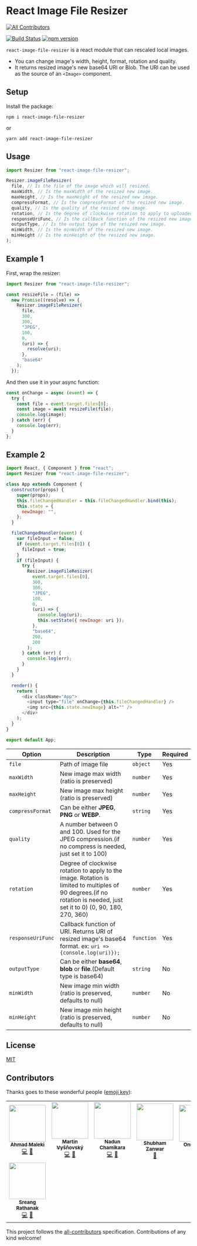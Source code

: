 # React Image File Resizer

<!-- ALL-CONTRIBUTORS-BADGE:START - Do not remove or modify this section -->
[![All Contributors](https://img.shields.io/badge/all_contributors-8-orange.svg?style=flat-square)](#contributors-)
<!-- ALL-CONTRIBUTORS-BADGE:END -->

[![Build Status](https://travis-ci.org/onurzorluer/react-image-file-resizer.svg?branch=master)](https://travis-ci.org/onurzorluer/react-image-file-resizer.svg?branch=master) [![npm version](https://badge.fury.io/js/react-image-file-resizer.svg)](https://badge.fury.io/js/react-image-file-resizer)

`react-image-file-resizer` is a react module that can rescaled local images.

- You can change image's width, height, format, rotation and quality.
- It returns resized image's new base64 URI or Blob. The URI can be used as the source of an `<Image>` component.

## Setup

Install the package:

```
npm i react-image-file-resizer
```

or

```
yarn add react-image-file-resizer
```

## Usage

```javascript
import Resizer from "react-image-file-resizer";

Resizer.imageFileResizer(
  file, // Is the file of the image which will resized.
  maxWidth, // Is the maxWidth of the resized new image.
  maxHeight, // Is the maxHeight of the resized new image.
  compressFormat, // Is the compressFormat of the resized new image.
  quality, // Is the quality of the resized new image.
  rotation, // Is the degree of clockwise rotation to apply to uploaded image.
  responseUriFunc, // Is the callBack function of the resized new image URI.
  outputType, // Is the output type of the resized new image.
  minWidth, // Is the minWidth of the resized new image.
  minHeight // Is the minHeight of the resized new image.
);
```

## Example 1

First, wrap the resizer:

```javascript
import Resizer from "react-image-file-resizer";

const resizeFile = (file) =>
  new Promise((resolve) => {
    Resizer.imageFileResizer(
      file,
      300,
      300,
      "JPEG",
      100,
      0,
      (uri) => {
        resolve(uri);
      },
      "base64"
    );
  });
```

And then use it in your async function:

```javascript
const onChange = async (event) => {
  try {
    const file = event.target.files[0];
    const image = await resizeFile(file);
    console.log(image);
  } catch (err) {
    console.log(err);
  }
};
```

## Example 2

```javascript
import React, { Component } from "react";
import Resizer from "react-image-file-resizer";

class App extends Component {
  constructor(props) {
    super(props);
    this.fileChangedHandler = this.fileChangedHandler.bind(this);
    this.state = {
      newImage: "",
    };
  }

  fileChangedHandler(event) {
    var fileInput = false;
    if (event.target.files[0]) {
      fileInput = true;
    }
    if (fileInput) {
      try {
        Resizer.imageFileResizer(
          event.target.files[0],
          300,
          300,
          "JPEG",
          100,
          0,
          (uri) => {
            console.log(uri);
            this.setState({ newImage: uri });
          },
          "base64",
          200,
          200
        );
      } catch (err) {
        console.log(err);
      }
    }
  }

  render() {
    return (
      <div className="App">
        <input type="file" onChange={this.fileChangedHandler} />
        <img src={this.state.newImage} alt="" />
      </div>
    );
  }
}

export default App;
```

| Option            | Description                                                                                                                                                            | Type       | Required |
| ----------------- | ---------------------------------------------------------------------------------------------------------------------------------------------------------------------- | ---------- | -------- |
| `file`            | Path of image file                                                                                                                                                     | `object`   | Yes      |
| `maxWidth`        | New image max width (ratio is preserved)                                                                                                                               | `number`   | Yes      |
| `maxHeight`       | New image max height (ratio is preserved)                                                                                                                              | `number`   | Yes      |
| `compressFormat`  | Can be either **JPEG**, **PNG** or **WEBP**.                                                                                                                           | `string`   | Yes      |
| `quality`         | A number between 0 and 100. Used for the JPEG compression.(if no compress is needed, just set it to 100)                                                               | `number`   | Yes      |
| `rotation`        | Degree of clockwise rotation to apply to the image. Rotation is limited to multiples of 90 degrees.(if no rotation is needed, just set it to 0) (0, 90, 180, 270, 360) | `number`   | Yes      |
| `responseUriFunc` | Callback function of URI. Returns URI of resized image's base64 format. ex: `uri => {console.log(uri)});`                                                              | `function` | Yes      |
| `outputType`      | Can be either **base64**, **blob** or **file**.(Default type is base64)                                                                                                | `string`   | No       |
| `minWidth`        | New image min width (ratio is preserved, defaults to null)                                                                                                             | `number`   | No       |
| `minHeight`       | New image min height (ratio is preserved, defaults to null)                                                                                                            | `number`   | No       |

## License

[MIT](https://opensource.org/licenses/mit-license.html)

## Contributors

Thanks goes to these wonderful people ([emoji key](https://github.com/all-contributors/all-contributors#emoji-key)):

<!-- ALL-CONTRIBUTORS-LIST:START - Do not remove or modify this section -->
<!-- prettier-ignore-start -->
<!-- markdownlint-disable -->
<table>
  <tr>
    <td align="center"><a href="https://github.com/AhmadMaleki"><img src="https://avatars2.githubusercontent.com/u/26637638?v=4?s=100" width="100px;" alt=""/><br /><sub><b>Ahmad Maleki</b></sub></a><br /><a href="https://github.com/onurzorluer/react-image-file-resizer/commits?author=AhmadMaleki" title="Code">💻</a> <a href="#maintenance-AhmadMaleki" title="Maintenance">🚧</a></td>
    <td align="center"><a href="http://www.vysnovsky.sk/"><img src="https://avatars1.githubusercontent.com/u/5657185?v=4?s=100" width="100px;" alt=""/><br /><sub><b>Martin Vyšňovský</b></sub></a><br /><a href="https://github.com/onurzorluer/react-image-file-resizer/commits?author=martinvysnovsky" title="Code">💻</a> <a href="#maintenance-martinvysnovsky" title="Maintenance">🚧</a></td>
    <td align="center"><a href="https://github.com/nadunc"><img src="https://avatars2.githubusercontent.com/u/22863180?v=4?s=100" width="100px;" alt=""/><br /><sub><b>Nadun Chamikara</b></sub></a><br /><a href="https://github.com/onurzorluer/react-image-file-resizer/commits?author=nadunc" title="Code">💻</a> <a href="#maintenance-nadunc" title="Maintenance">🚧</a></td>
    <td align="center"><a href="https://shubhamzanwar.github.io/"><img src="https://avatars0.githubusercontent.com/u/15626155?v=4?s=100" width="100px;" alt=""/><br /><sub><b>Shubham Zanwar</b></sub></a><br /><a href="https://github.com/onurzorluer/react-image-file-resizer/commits?author=shubhamzanwar" title="Documentation">📖</a></td>
    <td align="center"><a href="https://www.linkedin.com/in/onderonur/"><img src="https://avatars0.githubusercontent.com/u/50423574?v=4?s=100" width="100px;" alt=""/><br /><sub><b>Onur Önder</b></sub></a><br /><a href="https://github.com/onurzorluer/react-image-file-resizer/commits?author=onderonur" title="Code">💻</a> <a href="#maintenance-onderonur" title="Maintenance">🚧</a></td>
    <td align="center"><a href="https://emreaybey.com/"><img src="https://avatars1.githubusercontent.com/u/45988990?v=4?s=100" width="100px;" alt=""/><br /><sub><b>Yunus Emre</b></sub></a><br /><a href="https://github.com/onurzorluer/react-image-file-resizer/commits?author=YemreAybey" title="Code">💻</a> <a href="#maintenance-YemreAybey" title="Maintenance">🚧</a></td>
    <td align="center"><a href="https://www.linkedin.com/in/velascojuan/"><img src="https://avatars.githubusercontent.com/u/4591845?v=4?s=100" width="100px;" alt=""/><br /><sub><b>Juan</b></sub></a><br /><a href="https://github.com/onurzorluer/react-image-file-resizer/commits?author=OverStruck" title="Code">💻</a> <a href="#maintenance-OverStruck" title="Maintenance">🚧</a></td>
  </tr>
  <tr>
    <td align="center"><a href="https://www.facebook.com/sreang.rathanak"><img src="https://avatars.githubusercontent.com/u/12246079?v=4?s=100" width="100px;" alt=""/><br /><sub><b>Sreang Rathanak</b></sub></a><br /><a href="https://github.com/onurzorluer/react-image-file-resizer/commits?author=RathanakSreang" title="Code">💻</a> <a href="#maintenance-RathanakSreang" title="Maintenance">🚧</a></td>
  </tr>
</table>

<!-- markdownlint-restore -->
<!-- prettier-ignore-end -->

<!-- ALL-CONTRIBUTORS-LIST:END -->

This project follows the [all-contributors](https://github.com/all-contributors/all-contributors) specification. Contributions of any kind welcome!
